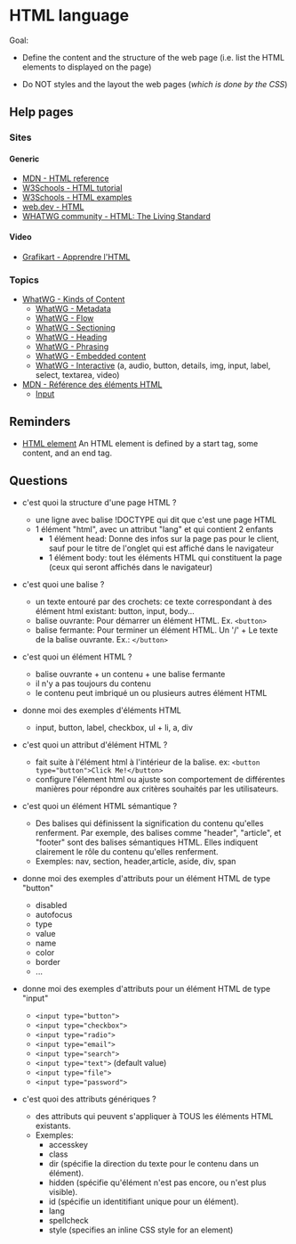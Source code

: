 # HTML language

Goal:

* Define the content and the structure of the web page (i.e. list the HTML elements to displayed on the page)

* Do NOT styles and the layout the web pages (*which is done by the CSS*)

## Help pages

### Sites

#### Generic

* [MDN - HTML reference](https://developer.mozilla.org/fr/docs/Web/HTML)
* [W3Schools - HTML tutorial](https://www.w3schools.com/html/default.asp)
* [W3Schools - HTML examples](https://www.w3schools.com/html/html_examples.asp)
* [web.dev - HTML](https://web.dev/learn/html/)
* [WHATWG community - HTML: The Living Standard](https://html.spec.whatwg.org/dev/)

#### Video

* [Grafikart - Apprendre l'HTML](https://www.youtube.com/playlist?list=PLjwdMgw5TTLUeixVGPNl1uZNeJy4UY6qX)

### Topics

* [WhatWG - Kinds of Content](https://html.spec.whatwg.org/dev/dom.html#documents)
  * [WhatWG - Metadata](https://html.spec.whatwg.org/dev/dom.html#metadata-content-2)
  * [WhatWG - Flow](https://html.spec.whatwg.org/dev/dom.html#flow-content-2)
  * [WhatWG - Sectioning](https://html.spec.whatwg.org/dev/dom.html#sectioning-content-2)
  * [WhatWG - Heading](https://html.spec.whatwg.org/dev/dom.html#heading-content-2)
  * [WhatWG - Phrasing](https://html.spec.whatwg.org/dev/dom.html#phrasing-content-2)
  * [WhatWG - Embedded content](https://html.spec.whatwg.org/dev/dom.html#embedded-content-category)
  * [WhatWG - Interactive](https://html.spec.whatwg.org/dev/dom.html#interactive-content-2) (a, audio, button, details, img, input, label, select, textarea, video)
* [MDN - Référence des éléments HTML](https://developer.mozilla.org/fr/docs/Web/HTML/Element)
  * [Input](https://developer.mozilla.org/fr/docs/Web/HTML/Element/input)

## Reminders

* [HTML element](https://www.w3schools.com/html/html_elements.asp) An HTML element is defined by a start tag, some content, and an end tag.

## Questions

* c'est quoi la structure d'une page HTML ?
  * une ligne avec balise !DOCTYPE qui dit que c'est une page HTML
  * 1 élément "html", avec un attribut "lang" et qui contient 2 enfants
    * 1 élément head: Donne des infos sur la page pas pour le client, sauf pour le titre de l'onglet qui est affiché dans le navigateur
    * 1 élément body: tout les éléments HTML qui constituent la page (ceux qui seront affichés dans le navigateur)

* c'est quoi une balise ?
  * un texte entouré par des crochets: ce texte correspondant à des élément html existant: button, input, body...
  * balise ouvrante: Pour démarrer un élément HTML. Ex. `<button>`
  * balise fermante: Pour terminer un élément HTML. Un '/' + Le texte de la balise ouvrante. Ex.: ``</button>``

* c'est quoi un élément HTML ?
  * balise ouvrante + un contenu + une balise fermante
  * il n'y a pas toujours du contenu
  * le contenu peut imbriqué un ou plusieurs autres élément HTML

* donne moi des exemples d'éléments HTML
  * input, button, label, checkbox, ul + li, a, div
  
* c'est quoi un attribut d'élément HTML ?
  * fait suite à l'élément html à l'intérieur de la balise. ex: `<button type="button">Click Me!</button>`
  * configure l'élement html ou ajuste son comportement de différentes manières pour répondre aux critères souhaités par les utilisateurs.

* c'est quoi un élément HTML sémantique ?
  * Des balises qui définissent la signification du contenu qu'elles renferment. Par exemple, des balises comme "header", "article", et "footer" sont des balises sémantiques HTML. Elles indiquent clairement le rôle du contenu qu'elles renferment.
  * Exemples: nav,  section, header,article, aside, div, span

* donne moi des exemples d'attributs pour un élément HTML de type "button"
  * disabled
  * autofocus
  * type
  * value
  * name
  * color
  * border
  * ...

* donne moi des exemples d'attributs pour un élément HTML de type "input"
  * `<input type="button">`
  * `<input type="checkbox">`
  * `<input type="radio">`
  * `<input type="email">`
  * `<input type="search">`
  * `<input type="text">` (default value)
  * `<input type="file">`
  * `<input type="password">`

* c'est quoi des attributs génériques ?
  * des attributs qui peuvent s'appliquer à TOUS les éléments HTML existants.
  * Exemples:
    * accesskey
    * class
    * dir (spécifie la direction du texte pour le contenu dans un élément).
    * hidden (spécifie qu'élément n'est pas encore, ou n'est plus visible).
    * id (spécifie un identitifiant unique pour un élément).
    * lang
    * spellcheck
    * style (specifies an inline CSS style for an element)
